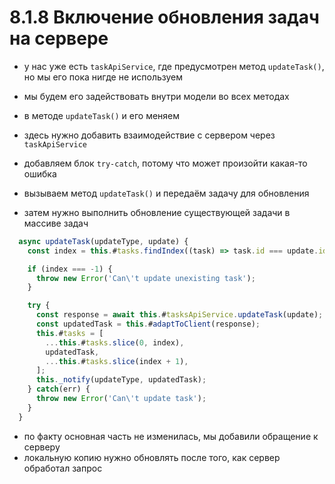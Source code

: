 # 8.1.8 Включение обновления задач на сервере

- у нас уже есть `taskApiService`, где предусмотрен метод `updateTask()`, но мы его пока нигде не используем

- мы будем его задействовать внутри модели во всех методах

- в методе `updateTask()` и его меняем

- здесь нужно добавить взаимодействие с сервером через `taskApiService`
- добавляем блок `try-catch`, потому что может произойти какая-то ошибка

- вызываем метод `updateTask()` и передаём задачу для обновления
- затем нужно выполнить обновление существующей задачи в массиве задач

```js
  async updateTask(updateType, update) {
    const index = this.#tasks.findIndex((task) => task.id === update.id);

    if (index === -1) {
      throw new Error('Can\'t update unexisting task');
    }

    try {
      const response = await this.#tasksApiService.updateTask(update);
      const updatedTask = this.#adaptToClient(response);
      this.#tasks = [
        ...this.#tasks.slice(0, index),
        updatedTask,
        ...this.#tasks.slice(index + 1),
      ];
      this._notify(updateType, updatedTask);
    } catch(err) {
      throw new Error('Can\'t update task');
    }
  }
```

- по факту основная часть не изменилась, мы добавили обращение к серверу
- локальную копию нужно обновлять после того, как сервер обработал запрос